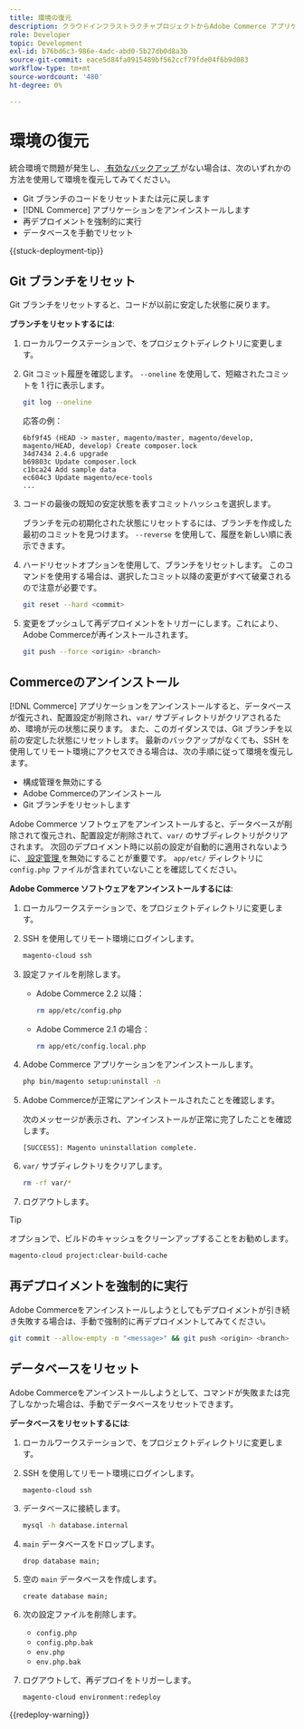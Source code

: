 ```yaml
---
title: 環境の復元
description: クラウドインフラストラクチャプロジェクトからAdobe Commerce アプリケーションをアンインストールし、環境を安定した状態に復元する方法について説明します。
role: Developer
topic: Development
exl-id: b76bd6c3-986e-4adc-abd0-5b27db0d8a3b
source-git-commit: eace5d84fa0915489bf562ccf79fde04f6b9d083
workflow-type: tm+mt
source-wordcount: '480'
ht-degree: 0%

---
```


# 環境の復元

統合環境で問題が発生し、[ 有効なバックアップ ](../storage/snapshots.md) がない場合は、次のいずれかの方法を使用して環境を復元してみてください。

- Git ブランチのコードをリセットまたは元に戻します
- [!DNL Commerce] アプリケーションをアンインストールします
- 再デプロイメントを強制的に実行
- データベースを手動でリセット

{{stuck-deployment-tip}}

## Git ブランチをリセット

Git ブランチをリセットすると、コードが以前に安定した状態に戻ります。

**ブランチをリセットするには**:

1. ローカルワークステーションで、をプロジェクトディレクトリに変更します。

1. Git コミット履歴を確認します。 `--oneline` を使用して、短縮されたコミットを 1 行に表示します。

   ```bash
   git log --oneline
   ```

   応答の例：

   ```terminal
   6bf9f45 (HEAD -> master, magento/master, magento/develop, magento/HEAD, develop) Create composer.lock
   34d7434 2.4.6 upgrade
   b69803c Update composer.lock
   c1bca24 Add sample data
   ec604c3 Update magento/ece-tools
   ...
   ```

1. コードの最後の既知の安定状態を表すコミットハッシュを選択します。

   ブランチを元の初期化された状態にリセットするには、ブランチを作成した最初のコミットを見つけます。 `--reverse` を使用して、履歴を新しい順に表示できます。

1. ハードリセットオプションを使用して、ブランチをリセットします。 このコマンドを使用する場合は、選択したコミット以降の変更がすべて破棄されるので注意が必要です。

   ```bash
   git reset --hard <commit>
   ```

1. 変更をプッシュして再デプロイメントをトリガーにします。これにより、Adobe Commerceが再インストールされます。

   ```bash
   git push --force <origin> <branch>
   ```

## Commerceのアンインストール

[!DNL Commerce] アプリケーションをアンインストールすると、データベースが復元され、配置設定が削除され、`var/` サブディレクトリがクリアされるため、環境が元の状態に戻ります。 また、このガイダンスでは、Git ブランチを以前の安定した状態にリセットします。 最新のバックアップがなくても、SSH を使用してリモート環境にアクセスできる場合は、次の手順に従って環境を復元します。

- 構成管理を無効にする
- Adobe Commerceのアンインストール
- Git ブランチをリセットします

Adobe Commerce ソフトウェアをアンインストールすると、データベースが削除されて復元され、配置設定が削除されて、`var/` のサブディレクトリがクリアされます。 次回のデプロイメント時に以前の設定が自動的に適用されないように、[ 設定管理 ](../store/store-settings.md) を無効にすることが重要です。 `app/etc/` ディレクトリに `config.php` ファイルが含まれていないことを確認してください。

**Adobe Commerce ソフトウェアをアンインストールするには**:

1. ローカルワークステーションで、をプロジェクトディレクトリに変更します。

1. SSH を使用してリモート環境にログインします。

   ```bash
   magento-cloud ssh
   ```

1. 設定ファイルを削除します。
   - Adobe Commerce 2.2 以降：

     ```bash
     rm app/etc/config.php
     ```

   - Adobe Commerce 2.1 の場合：

     ```bash
     rm app/etc/config.local.php
     ```

1. Adobe Commerce アプリケーションをアンインストールします。

   ```bash
   php bin/magento setup:uninstall -n
   ```

1. Adobe Commerceが正常にアンインストールされたことを確認します。

   次のメッセージが表示され、アンインストールが正常に完了したことを確認します。

   ```terminal
   [SUCCESS]: Magento uninstallation complete.
   ```

1. `var/` サブディレクトリをクリアします。

   ```bash
   rm -rf var/*
   ```

1. ログアウトします。

>[!TIP]
>
>オプションで、ビルドのキャッシュをクリーンアップすることをお勧めします。
>
>```bash
>magento-cloud project:clear-build-cache
>```

## 再デプロイメントを強制的に実行

Adobe Commerceをアンインストールしようとしてもデプロイメントが引き続き失敗する場合は、手動で強制的に再デプロイメントしてみてください。

```bash
git commit --allow-empty -m "<message>" && git push <origin> <branch>
```

## データベースをリセット

Adobe Commerceをアンインストールしようとして、コマンドが失敗または完了しなかった場合は、手動でデータベースをリセットできます。

**データベースをリセットするには**:

1. ローカルワークステーションで、をプロジェクトディレクトリに変更します。

1. SSH を使用してリモート環境にログインします。

   ```bash
   magento-cloud ssh
   ```

1. データベースに接続します。

   ```bash
   mysql -h database.internal
   ```

1. `main` データベースをドロップします。

   ```shell
   drop database main;
   ```

1. 空の `main` データベースを作成します。

   ```shell
   create database main;
   ```

1. 次の設定ファイルを削除します。

   - `config.php`
   - `config.php.bak`
   - `env.php`
   - `env.php.bak`

1. ログアウトして、再デプロイをトリガーします。

   ```bash
   magento-cloud environment:redeploy
   ```

{{redeploy-warning}}
